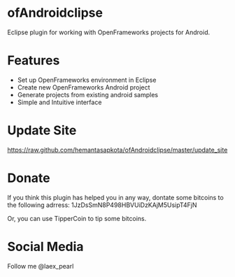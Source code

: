 ofAndroidclipse
================
Eclipse plugin for working with OpenFrameworks projects for Android.

Features
========
* Set up OpenFrameworks environment in Eclipse
* Create new OpenFrameworks Android project
* Generate projects from existing android samples
* Simple and Intuitive interface

Update Site
===========
https://raw.github.com/hemantasapkota/ofAndroidclipse/master/update_site

Donate
======
If you think this plugin has helped you in any way, dontate some bitcoins to the following adrress:
1JzDsSmN8P498HBVUiDzKAjM5UsipT4FjN

Or, you can use TipperCoin to tip some bitcoins.

Social Media
============
Follow me @laex_pearl

